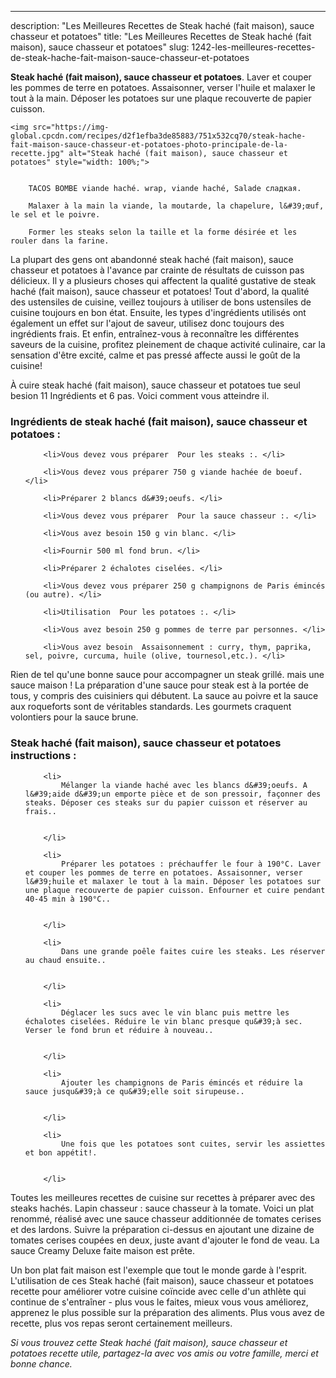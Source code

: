 ---
description: "Les Meilleures Recettes de Steak haché (fait maison), sauce chasseur et potatoes"
title: "Les Meilleures Recettes de Steak haché (fait maison), sauce chasseur et potatoes"
slug: 1242-les-meilleures-recettes-de-steak-hache-fait-maison-sauce-chasseur-et-potatoes

<p>
	<strong>Steak haché (fait maison), sauce chasseur et potatoes</strong>. 
	Laver et couper les pommes de terre en potatoes. Assaisonner, verser l&#39;huile et malaxer le tout à la main. Déposer les potatoes sur une plaque recouverte de papier cuisson.
</p>
<p>
	
	<img src="https://img-global.cpcdn.com/recipes/d2f1efba3de85883/751x532cq70/steak-hache-fait-maison-sauce-chasseur-et-potatoes-photo-principale-de-la-recette.jpg" alt="Steak haché (fait maison), sauce chasseur et potatoes" style="width: 100%;">
	
	
		TACOS BOMBE viande haché. wrap, viande haché, Salade сладкая.
	
		Malaxer à la main la viande, la moutarde, la chapelure, l&#39;œuf, le sel et le poivre.
	
		Former les steaks selon la taille et la forme désirée et les rouler dans la farine.
	
</p>

La plupart des gens ont abandonné steak haché (fait maison), sauce chasseur et potatoes à l'avance par crainte de résultats de cuisson pas délicieux. Il y a plusieurs choses qui affectent la qualité gustative de steak haché (fait maison), sauce chasseur et potatoes! Tout d'abord, la qualité des ustensiles de cuisine, veillez toujours à utiliser de bons ustensiles de cuisine toujours en bon état. Ensuite, les types d'ingrédients utilisés ont également un effet sur l'ajout de saveur, utilisez donc toujours des ingrédients frais. Et enfin, entraînez-vous à reconnaître les différentes saveurs de la cuisine, profitez pleinement de chaque activité culinaire, car la sensation d'être excité, calme et pas pressé affecte aussi le goût de la cuisine!

<!--inarticleads1-->

À cuire steak haché (fait maison), sauce chasseur et potatoes tue seul besion 11 Ingrédients et 6 pas. Voici comment vous atteindre il.

<h3>Ingrédients de steak haché (fait maison), sauce chasseur et potatoes :</h3>

<ol>
	
		<li>Vous devez vous préparer  Pour les steaks :. </li>
	
		<li>Vous devez vous préparer 750 g viande hachée de boeuf. </li>
	
		<li>Préparer 2 blancs d&#39;oeufs. </li>
	
		<li>Vous devez vous préparer  Pour la sauce chasseur :. </li>
	
		<li>Vous avez besoin 150 g vin blanc. </li>
	
		<li>Fournir 500 ml fond brun. </li>
	
		<li>Préparer 2 échalotes ciselées. </li>
	
		<li>Vous devez vous préparer 250 g champignons de Paris émincés (ou autre). </li>
	
		<li>Utilisation  Pour les potatoes :. </li>
	
		<li>Vous avez besoin 250 g pommes de terre par personnes. </li>
	
		<li>Vous avez besoin  Assaisonnement : curry, thym, paprika, sel, poivre, curcuma, huile (olive, tournesol,etc.). </li>
	
</ol>

Rien de tel qu&#39;une bonne sauce pour accompagner un steak grillé. mais une sauce maison ! La préparation d&#39;une sauce pour steak est à la portée de tous, y compris des cuisiniers qui débutent. La sauce au poivre et la sauce aux roqueforts sont de véritables standards. Les gourmets craquent volontiers pour la sauce brune. 

<!--inarticleads2-->

<h3>Steak haché (fait maison), sauce chasseur et potatoes instructions :</h3>

<ol>
	
		<li>
			Mélanger la viande haché avec les blancs d&#39;oeufs. A l&#39;aide d&#39;un emporte pièce et de son pressoir, façonner des steaks. Déposer ces steaks sur du papier cuisson et réserver au frais..
			
			
		</li>
	
		<li>
			Préparer les potatoes : préchauffer le four à 190°C. Laver et couper les pommes de terre en potatoes. Assaisonner, verser l&#39;huile et malaxer le tout à la main. Déposer les potatoes sur une plaque recouverte de papier cuisson. Enfourner et cuire pendant 40-45 min à 190°C..
			
			
		</li>
	
		<li>
			Dans une grande poêle faites cuire les steaks. Les réserver au chaud ensuite..
			
			
		</li>
	
		<li>
			Déglacer les sucs avec le vin blanc puis mettre les échalotes ciselées. Réduire le vin blanc presque qu&#39;à sec. Verser le fond brun et réduire à nouveau..
			
			
		</li>
	
		<li>
			Ajouter les champignons de Paris émincés et réduire la sauce jusqu&#39;à ce qu&#39;elle soit sirupeuse..
			
			
		</li>
	
		<li>
			Une fois que les potatoes sont cuites, servir les assiettes et bon appétit!.
			
			
		</li>
	
</ol>

Toutes les meilleures recettes de cuisine sur recettes à préparer avec des steaks hachés. Lapin chasseur : sauce chasseur à la tomate. Voici un plat renommé, réalisé avec une sauce chasseur additionnée de tomates cerises et des lardons. Suivre la préparation ci-dessus en ajoutant une dizaine de tomates cerises coupées en deux, juste avant d&#39;ajouter le fond de veau. La sauce Creamy Deluxe faite maison est prête. 

<!--inarticleads1-->

<p>
Un bon plat fait maison est l'exemple que tout le monde garde à l'esprit. L'utilisation de ces Steak haché (fait maison), sauce chasseur et potatoes recette pour améliorer votre cuisine coïncide avec celle d'un athlète qui continue de s'entraîner - plus vous le faites, mieux vous vous améliorez, apprenez le plus possible sur la préparation des aliments. Plus vous avez de recette, plus vos repas seront certainement meilleurs.
</p>

<p>
<i>Si vous trouvez cette Steak haché (fait maison), sauce chasseur et potatoes recette utile, partagez-la avec vos amis ou votre famille, merci et bonne chance.</i>
</p>
